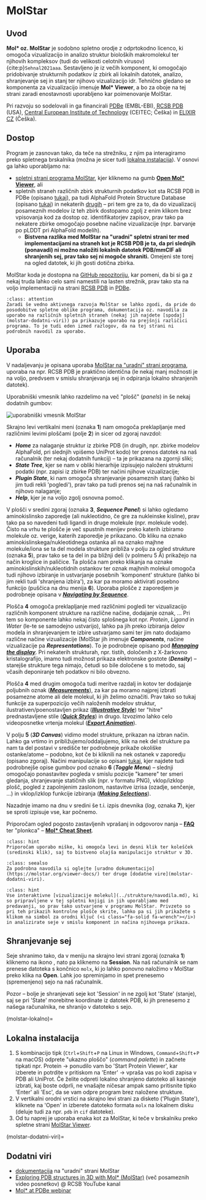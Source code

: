 # MolStar

## Uvod

**Mol\* oz. MolStar** je sodobno spletno orodje z odprtokodno licenco, ki omogoča vizualizacijo in analizo struktur bioloških makromolekul ter njihovih kompleksov (tudi do velikosti celotnih virusov) {cite:p}`Sehnal2021aaa`. Sestavljeno je iz večih komponent, ki omogočajo pridobivanje strukturnih podatkov iz zbirk ali lokalnih datotek, analizo, shranjevanje sej in stanj ter njihovo vizualizacijo idr. Tehnično gledano se komponenta za vizualizacijo imenuje **Mol\* Viewer**, a bo za oboje na tej strani zaradi enostavnosti uporabljeno kar poimenovanje MolStar.

Pri razvoju so sodelovali in ga financirali [PDBe](https://pdbe.org/) (EMBL-EBI), [RCSB PDB](https://rcsb.org/) (USA), [Central European Institute of Technology](https://ceitec.cz/) (CEITEC; Češka) in [ELIXIR CZ](https://www.elixir-czech.cz/services) (Češka).

## Dostop

Program je zasnovan tako, da teče na strežniku, z njim pa interagiramo preko spletnega brskalnika (možna je sicer tudi [lokalna instalacija](molstar-lokalno)). V osnovi ga lahko uporabljamo na:
- [spletni strani programa MolStar](https://molstar.org/), kjer kliknemo na gumb [**Open Mol\* Viewer**](https://molstar.org/viewer), ali
- spletnih straneh različnih zbirk strukturnih podatkov kot sta RCSB PDB in PDBe (opisano [tukaj](zbirke-eksperimentalne.md)), pa tudi AlphaFold Protein Structure Database (opisano [tukaj](modeli.md)) in nekaterih [drugih](https://molstar.org/viewer-docs/integrations/) – pri tem gre za to, da do vizualizacij posameznih modelov iz teh zbirk dostopamo zgolj z enim klikom brez vpisovanja kod za dostop oz. identifikatorjev zapisov, prav tako pa nekatere zbirke omogočajo posebne načine vizualizacije (npr. barvanje po pLDDT pri AlphaFold modelih).
  - **Bistvena razlika med MolStar na "uradni" spletni strani ter med implementacijami na straneh kot je RCSB PDB je ta, da pri slednjih (ponavadi) ni možno naložiti lokalnih datotek PDB/mmCIF ali shranjenih sej, prav tako sej ni mogoče shraniti.** Omejeni ste torej na ogled datotek, ki jih gosti dotična zbirka.

MolStar koda je dostopna na [GitHub repozitoriju](https://github.com/molstar), kar pomeni, da bi si ga z nekaj truda lahko celo sami namestili na lasten strežnik, prav tako sta na voljo implementaciji na strani [RCSB PDB](https://github.com/molstar/rcsb-molstar) in [PDBe](https://github.com/molstar/pdbe-molstar).

```{admonition} Razlike med navodili in dejanskim stanjem
:class: attention
Zaradi še vedno aktivnega razvoja MolStar se lahko zgodi, da pride do posodobitve spletne oblike programa, dokumentacija oz. navodila za uporabo na različnih spletnih straneh (nekaj jih najdete [spodaj](molstar-dodatni-viri)) pa prikazuje uporabo na prejšnji različici programa. To je tudi eden izmed razlogov, da na tej strani ni podrobnih navodil za uporabo.
```

## Uporaba

V nadaljevanju je opisana uporaba [MolStar na "uradni" strani programa](https://molstar.org/viewer), uporaba na npr. RCSB PDB je praktično identična (le nekaj manj možnosti je na voljo, predvsem v smislu shranjevanja sej in odpiranja lokalno shranjenih datotek).

Uporabniški vmesnik lahko razdelimo na več "plošč" (*panels*) in še nekaj dodatnih gumbov:

![uporabniški vmesnik MolStar](slike/molstar-vmesnik1.png)

Skrajno levi vertikalni meni (oznaka **1**) nam omogoča preklapljanje med različnimi levimi ploščami (polje **2**) in sicer od zgoraj navzdol:
- ***Home*** za nalaganje struktur iz zbirke PDB (in drugih, npr. zbirke modelov AlphaFold, pri slednjih vpišemo UniProt kodo) ter prenos datotek na naš računalnik (ter nekaj dodatnih funkcij) – ta je prikazana na zgornji sliki;
- ***State Tree***, kjer se nam v obliki hierarhije izpisujejo naloženi strukturni podatki (npr. zapisi iz zbirke PDB) ter načini njihove vizualizacije;
- ***Plugin State***, ki nam omogoča shranjevanje posameznih stanj (lahko bi jim tudi rekli 'pogledi'), prav tako pa tudi prenos sej na naš računalnik in njihovo nalaganje;
- ***Help***, kjer je na voljo zgolj osnovna pomoč.

V plošči v sredini zgoraj (oznaka **3**, ***Sequence Panel***) si lahko ogledamo aminokislinsko zaporedje (ali nukleotidno, če gre za nukleinske kisline), prav tako pa so navedeni tudi ligandi in druge molekule (npr. molekule vode). Čisto na vrhu te plošče je več spustnih menijev preko katerih izbiramo molekule oz. verige, katerih zaporedje je prikazano. Ob kliku na oznako aminokislinskega/nukleotidnega ostanka ali na oznako majhne molekule/iona se ta del modela strukture približa v polju za ogled strukture (oznaka **5**), prav tako se ta del in pa bližnji deli (v polmeru 5 Å) prikažejo na način kroglice in paličice. Ta plošča nam preko klikanja na oznake aminokislinskih/nukleotidnih ostankov ter oznak majhnih molekul omogoča tudi njihovo izbiranje in ustvarjanje posebnih 'komponent' strukture (lahko bi jim rekli tudi 'shranjena izbira'), za kar pa moramo aktivirati posebno funkcijo (puščica na dnu menija **6**). Uporaba plošče z zaporedjem je podrobneje opisana v [***Navigating by Sequence***](https://molstar.org/viewer-docs/navigating-by-sequence/).

Plošča **4** omogoča preklapljanje med različnimi pogledi ter vizualizacijo različnih komponent strukture na različne načine, dodajanje oznak, ... Pri tem so komponente lahko nekaj čisto splošnega kot npr. *Protein*, *Ligand* in *Water* (le-te se samodejno ustvarijo), lahko pa jih preko izbiranja delov modela in shranjevanjem te izbire ustvarjamo sami ter jim nato dodajamo različne načine vizualizacije (MolStar jih imenuje ***Components***, načine vizualizacije pa ***Representations***). To je podrobneje opisano pod [***Managing the display***](https://molstar.org/viewer-docs/managing-the-display/). Pri nekaterih strukturah, npr. tistih, določenih z X-žarkovno kristalografijo, imamo tudi možnost prikaza elektronske gostote (***Density***) – starejše strukture tega nimajo, četudi so bile določene s to metodo, saj včasih deponiranje teh podatkov ni bilo obvezno.

Plošča **4** med drugim omogoča tudi meritve razdalj in kotov ter dodajanje poljubnih oznak ([***Measurements***](https://molstar.org/viewer-docs/tips/measurements/)), za kar pa moramo najprej izbrati posamezne atome ali dele molekul, ki jih želimo označiti. Prav tako so tukaj funkcije za superpozicijo večih naloženih modelov struktur, ilustrativen/poenostavljen prikaz ([***Illustrative Style***](https://molstar.org/viewer-docs/tips/illustrative-style/)) ter "hitre" prednastavljene stile ([***Quick Styles***](https://molstar.org/viewer-docs/tips/quick-styles/)) in drugo. Izvozimo lahko celo videoposnetke vrtenja molekul ([***Export Animation***](https://molstar.org/viewer-docs/tips/movie-export/)).

V polju **5** (***3D Canvas***) vidimo model strukture, prikazan na izbran način. Lahko ga vrtimo in približujemo/oddaljujemo, klik na nek del strukture pa nam ta del postavi v središče ter podrobneje prikaže okoliške ostanke/atome – podobno, kot če bi kliknili na nek ostanek v zaporedju (opisano zgoraj). Načini manipulacije so opisani [tukaj](https://molstar.org/viewer-docs/), kjer najdete tudi podrobnejše opise gumbov pod oznako **6** (***Toggle Menu***) – slednji omogočajo ponastavitev pogleda v smislu pozicije "kamere" ter smeri gledanja, shranjevanje statičnih slik (npr. v formatu PNG), vklop/izklop plošč, pogled z zapolnjenim zaslonom, nastavitve izrisa (ozadje, senčenje, ...) in vklop/izklop funkcije izbiranja ([***Making Selections***](https://molstar.org/viewer-docs/making-selections/)).

Nazadnje imamo na dnu v sredini še t.i. izpis dnevnika (*log*, oznaka **7**), kjer se sproti izpisuje vse, kar počnemo.

Priporočam ogled pogosto zastavljenih vprašanj in odgovorov nanja – [**FAQ**](https://molstar.org/viewer-docs/faqs-scenarios/) ter "plonkca" – [**Mol\* Cheat Sheet**](https://molstar.org/viewer-docs/mol_-cheat-sheet/).

```{admonition} Miška
:class: hint
Priporočam uporabo miške, ki omogoča levi in desni klik ter kolešček (sredinski klik), saj to bistveno olajša manipulacijo struktur v 3D.
```

```{admonition} Podrobna navodila
:class: seealso
Za podrobna navodila si oglejte [uradno dokumentacijo](https://molstar.org/viewer-docs/) ter druge [dodatne vire](molstar-dodatni-viri).
```

```{admonition} Učite se iz primerov
:class: hint
Vse interaktivne [vizualizacije molekul](../strukture/navodila.md), ki so pripravljene v tej spletni knjigi in jih uporabljamo med predavanji, so prav tako ustvarjene v programu MolStar. Privzeto so pri teh prikazih kontrolne plošče skrite, lahko pa si jih prikažete s klikom na simbol za orodni ključ (<i class="fa-solid fa-wrench"></i>) in analizirate seje v smislu komponent in načina njihovega prikaza.
```

## Shranjevanje sej

Seje shranimo tako, da v meniju na skrajno levi strani zgoraj (oznaka **1**) kliknemo na ikono <i class="fa-solid fa-floppy-disk"></i>, nato pa kliknemo na **Session**. Na naš računalnik se nam prenese datoteka s končnico `molx`, ki jo lahko ponovno naložimo v MolStar preko klika na **Open**. Lahk joo spreminjamo in spet prenesemo (spremenjeno) sejo na naš računalnik.

Pozor – bolje je shranjevati seje kot 'Session' in ne zgolj kot 'State' (stanje), saj se pri 'State' morebitne koordinate iz datotek PDB, ki jih prenesemo z našega računalnika, ne shranijo v datoteko s sejo.

(molstar-lokalno)=
## Lokalna instalacija
1. S kombinacijo tipk (`Ctrl`+`Shift`+`P` na Linux in Windows, `Command`+`Shift`+`P` na macOS) odprete "ukazno ploščo" (*command palette*) in začnete tipkati npr. Protein $\rightarrow$ ponudilo vam bo 'Start Protein Viewer', kar izberete in potrdite v pritiskom na 'Enter' $\rightarrow$ vpraša vas po kodi zapisa v PDB ali UniProt. Če želite odpreti lokalno shranjeno datoteko ali kasneje izbrati, kaj boste odprli, ne vnašajte ničesar ampak samo pritisnite tipko 'Enter' ali 'Esc', da se vam odpre program brez naložene strukture.
2. V vertikalni orodni vrstici na skrajno levi strani za disketo ('Plugin State'), kliknete na 'Open' in izberete datoteko formata `molx` na lokalnem disku (deluje tudi za npr. `pdb` in `cif` datoteke).
3. Od tu naprej je uporaba enaka kot za MolStar, ki teče v brskalniku preko spletne strani [MolStar Viewer](https://molstar.org/viewer/).


(molstar-dodatni-viri)=
## Dodatni viri
- [dokumentacija](https://molstar.org/viewer-docs/) na "uradni" strani MolStar
- [Exploring PDB structures in 3D with Mol\* (MolStar)](https://www.youtube.com/playlist?list=PLHib7JgKNUUeG1kMKLMtWwds-pIvvf4iU) (več posameznih video posnetkov) @ RCSB YouTube kanal
- [Mol\* at PDBe webinar](https://www.youtube.com/watch?v=Yv2dApiymxY)
